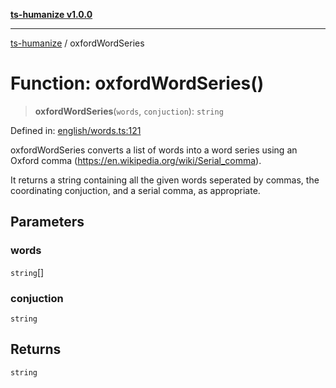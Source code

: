 [**ts-humanize v1.0.0**](../README.md)

***

[ts-humanize](../README.md) / oxfordWordSeries

# Function: oxfordWordSeries()

> **oxfordWordSeries**(`words`, `conjuction`): `string`

Defined in: [english/words.ts:121](https://github.com/Shiv-SB/ts-humanize/blob/540ea280fbbffb4f02169023da1f5402482baf2b/src/english/words.ts#L121)

oxfordWordSeries converts a list of words into a word series using
an Oxford comma (https://en.wikipedia.org/wiki/Serial_comma).

It returns a string containing all the given words seperated by commas,
the coordinating conjuction, and a serial comma, as appropriate.

## Parameters

### words

`string`[]

### conjuction

`string`

## Returns

`string`
